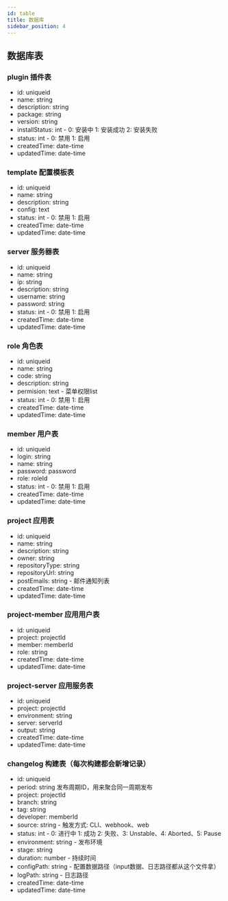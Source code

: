 ```yaml
---
id: table
title: 数据库
sidebar_position: 4
---
```


## 数据库表
### plugin 插件表
* id: uniqueid
* name: string
* description: string
* package: string
* version: string
* installStatus: int - 0: 安装中 1: 安装成功 2: 安装失败
* status: int - 0: 禁用 1: 启用
* createdTime: date-time
* updatedTime: date-time

### template 配置模板表
* id: uniqueid
* name: string
* description: string
* config: text
* status: int - 0: 禁用 1: 启用
* createdTime: date-time
* updatedTime: date-time

### server 服务器表
* id: uniqueid
* name: string
* ip: string
* description: string
* username: string
* password: string
* status: int - 0: 禁用 1: 启用
* createdTime: date-time
* updatedTime: date-time

### role 角色表
* id: uniqueid
* name: string
* code: string
* description: string
* permision: text - 菜单权限list
* status: int - 0: 禁用 1: 启用
* createdTime: date-time
* updatedTime: date-time

### member 用户表
* id: uniqueid
* login: string
* name: string
* password: password
* role: roleId
* status: int - 0: 禁用 1: 启用
* createdTime: date-time
* updatedTime: date-time

### project 应用表
* id: uniqueid
* name: string
* description: string
* owner: string
* repositoryType: string
* repositoryUrl: string
* postEmails: string - 邮件通知列表
* createdTime: date-time
* updatedTime: date-time

### project-member 应用用户表
* id: uniqueid
* project: projectId
* member: memberId
* role: string
* createdTime: date-time
* updatedTime: date-time

### project-server 应用服务表
* id: uniqueid
* project: projectId
* environment: string
* server: serverId
* output: string
* createdTime: date-time
* updatedTime: date-time

### changelog 构建表（每次构建都会新增记录）
* id: uniqueid
* period: string 发布周期ID，用来聚合同一周期发布
* project: projectId
* branch: string
* tag: string
* developer: memberId
* source: string - 触发方式: CLI、webhook、web
* status: int - 0: 进行中 1: 成功 2: 失败、3: Unstable、4: Aborted、5: Pause
* environment: string - 发布环境
* stage: string
* duration: number - 持续时间
* configPath: string - 配置数据路径（input数据、日志路径都从这个文件拿）
* logPath: string - 日志路径
* createdTime: date-time
* updatedTime: date-time 

